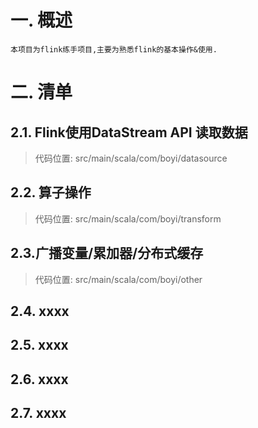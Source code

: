 

# 一. 概述
    本项目为flink练手项目,主要为熟悉flink的基本操作&使用.


# 二. 清单
## 2.1. Flink使用DataStream API 读取数据

> 代码位置: src/main/scala/com/boyi/datasource



## 2.2. 算子操作
> 代码位置:   src/main/scala/com/boyi/transform


## 2.3.广播变量/累加器/分布式缓存
> 代码位置:   src/main/scala/com/boyi/other
## 2.4. xxxx

## 2.5. xxxx

## 2.6. xxxx

## 2.7. xxxx

















